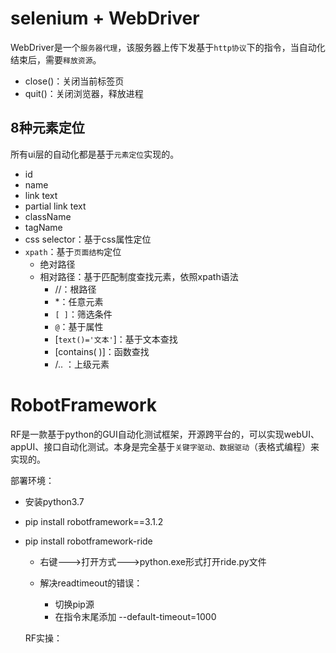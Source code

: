 # selenium + WebDriver

WebDriver是一个`服务器代理`，该服务器上传下发基于`http协议`下的指令，当自动化结束后，需要`释放资源`。

- close()：关闭当前标签页
- quit()：关闭浏览器，释放进程



## 8种元素定位

所有ui层的自动化都是基于`元素定位`实现的。

- id
- name
- link text
- partial link text
- className
- tagName
- css selector：基于css属性定位
- `xpath`：基于`页面结构`定位
  - 绝对路径
  - 相对路径：基于匹配制度查找元素，依照xpath语法
    - //：根路径
    - *：任意元素
    - `[ ]`：筛选条件
    - `@`：基于属性
    - [`text()='文本'`]：基于文本查找
    - [contains( )]：函数查找
    - /.. ：上级元素







# RobotFramework

RF是一款基于python的GUI自动化测试框架，开源跨平台的，可以实现webUI、appUI、接口自动化测试。本身是完全基于`关键字驱动、数据驱动`（表格式编程）来实现的。

部署环境：

- 安装python3.7

- pip install robotframework==3.1.2

- pip install robotframework-ride

  - 右键--->打开方式--->python.exe形式打开ride.py文件

  - 解决readtimeout的错误：
    - 切换pip源
    - 在指令末尾添加 --default-timeout=1000

  RF实操：

